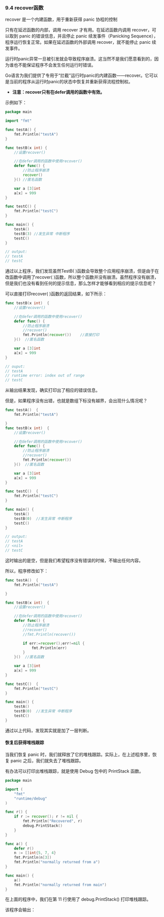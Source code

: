 ### 9.4 recover函数

recover 是一个内建函数，用于重新获得 panic 协程的控制

只有在延迟函数的内部，调用 recover 才有用。在延迟函数内调用 recover，可以取到 panic 的错误信息，并且停止 panic 续发事件（Panicking Sequence），程序运行恢复正常。如果在延迟函数的外部调用 recover，就不能停止 panic 续发事件。

运行时panic异常一旦被引发就会导致程序崩溃。这当然不是我们愿意看到的，因为谁也不能保证程序不会发生任何运行时错误。

Go语言为我们提供了专用于“拦截”运行时panic的内建函数——recover。它可以是当前的程序从运行时panic的状态中恢复并重新获得流程控制权。

* **注意：recover只有在defer调用的函数中有效。**

示例如下：

```go
package main

import "fmt"

func testA() {
    fmt.Println("testA")
}

func testB(x int) {
    //设置recover()

    //在defer调用的函数中使用recover()
    defer func() {
        //防止程序崩溃
        recover()
    }() //匿名函数

    var a [3]int
    a[x] = 999
}

func testC() {
    fmt.Println("testC")
}

func main() {
    testA()
    testB(3) //发生异常 中断程序
    testC()
}

// output:
// testA
// testC
```

通过以上程序，我们发现虽然TestB\( \)函数会导致整个应用程序崩溃，但是由于在改函数中调用了recover\( \)函数，所以整个函数并没有崩溃。虽然程序没有崩溃，但是我们也没有看到任何的提示信息，那么怎样才能够看到相应的提示信息呢？

可以直接打印recover\( \)函数的返回结果，如下所示：

```go
func testB(x int)  {
    //设置recover()

    //在defer调用的函数中使用recover()
    defer func() {
        //防止程序崩溃
        //recover()
        fmt.Println(recover())    //直接打印
    }()  //匿名函数

    var a [3]int
    a[x] = 999
}

// ouput:
// testA
// runtime error: index out of range
// testC
```

从输出结果发现，确实打印出了相应的错误信息。

但是，如果程序没有出错，也就是数组下标没有越界，会出现什么情况呢？

```go
func testA()  {
    fmt.Println("testA")

}
func testB(x int)  {
    //设置recover()

    //在defer调用的函数中使用recover()
    defer func() {
        //防止程序崩溃
        //recover()
        fmt.Println(recover())
    }()  //匿名函数

    var a [3]int
    a[x] = 999
}

func testC()  {
    fmt.Println("testC")
}

func main() {
    testA()
    testB(0)  //发生异常 中断程序
    testC()
}

// output:
// testA
// <nil>
// testC
```

这时输出的是空，但是我们希望程序没有错误的时候，不输出任何内容。

所以，程序修改如下：

```go
func testA()  {
    fmt.Println("testA")

}

func testB(x int)  {
    //设置recover()

    //在defer调用的函数中使用recover()
    defer func() {
        //防止程序崩溃
        //recover()
        //fmt.Println(recover())

        if err:=recover();err!=nil {
            fmt.Println(err)
        }
    }()  //匿名函数

    var a [3]int
    a[x] = 999
}

func testC()  {
    fmt.Println("testC")
}

func main() {
    testA()
    testB(0)  //发生异常 中断程序
    testC()
}
```

通过以上代码，发现其实就是加了一层判断。

#### 恢复后获得堆栈跟踪

当我们恢复 panic 时，我们就释放了它的堆栈跟踪。实际上，在上述程序里，恢复 panic 之后，我们就失去了堆栈跟踪。

有办法可以打印出堆栈跟踪，就是使用 Debug 包中的 PrintStack 函数。

```go
package main

import (  
    "fmt"
    "runtime/debug"
)

func r() {  
    if r := recover(); r != nil {
        fmt.Println("Recovered", r)
        debug.PrintStack()
    }
}

func a() {  
    defer r()
    n := []int{5, 7, 4}
    fmt.Println(n[3])
    fmt.Println("normally returned from a")
}

func main() {  
    a()
    fmt.Println("normally returned from main")
}
```

在上面的程序中，我们在第 11 行使用了 debug.PrintStack\(\) 打印堆栈跟踪。



该程序会输出：

